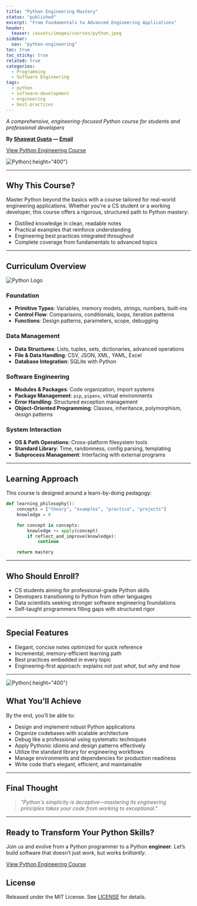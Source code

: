 ```yaml
---
title: "Python Engineering Mastery"
status: "published"
excerpt: "From Fundamentals to Advanced Engineering Applications"
header:
  teaser: /assets/images/courses/python.jpeg
sidebar:
  nav: "python-engineering"
toc: true
toc_sticky: true
related: true
categories:
  - Programming
  - Software Engineering
tags:
  - python
  - software-development
  - engineering
  - best-practices
---
```


_A comprehensive, engineering-focused Python course for students and professional developers_

**By [Shaswat Gupta](https://www.linkedin.com/in/shaswat-gupta/) &mdash; [Email](mailto:shagupta@ethz.ch)**

<a href="https://github.com/Shaswat-G/python-engineering" class="btn btn--primary" target="_blank" rel="noopener">View Python Engineering Course</a>

![Python](python_2.jpeg){:height="400"}

---

## Why This Course?

Master Python beyond the basics with a course tailored for real-world engineering applications. Whether you're a CS student or a working developer, this course offers a rigorous, structured path to Python mastery:

- Distilled knowledge in clean, readable notes
- Practical examples that reinforce understanding
- Engineering best practices integrated throughout
- Complete coverage from fundamentals to advanced topics

---

## Curriculum Overview

<img alt="Python Logo" src="https://www.python.org/static/community_logos/python-logo.png">

### **Foundation**

- **Primitive Types**: Variables, memory models, strings, numbers, built-ins
- **Control Flow**: Comparisons, conditionals, loops, iteration patterns
- **Functions**: Design patterns, parameters, scope, debugging

### **Data Management**

- **Data Structures**: Lists, tuples, sets, dictionaries, advanced operations
- **File & Data Handling**: CSV, JSON, XML, YAML, Excel
- **Database Integration**: SQLite with Python

### **Software Engineering**

- **Modules & Packages**: Code organization, import systems
- **Package Management**: `pip`, `pipenv`, virtual environments
- **Error Handling**: Structured exception management
- **Object-Oriented Programming**: Classes, inheritance, polymorphism, design patterns

### **System Interaction**

- **OS & Path Operations**: Cross-platform filesystem tools
- **Standard Library**: Time, randomness, config parsing, templating
- **Subprocess Management**: Interfacing with external programs

---

## Learning Approach

This course is designed around a learn-by-doing pedagogy:

```python
def learning_philosophy():
    concepts = ["theory", "examples", "practice", "projects"]
    knowledge = 0

    for concept in concepts:
        knowledge += apply(concept)
        if reflect_and_improve(knowledge):
            continue

    return mastery
```

---

## Who Should Enroll?

- CS students aiming for professional-grade Python skills
- Developers transitioning to Python from other languages
- Data scientists seeking stronger software engineering foundations
- Self-taught programmers filling gaps with structured rigor

---

## Special Features

- Elegant, concise notes optimized for quick reference
- Incremental, memory-efficient learning path
- Best practices embedded in every topic
- Engineering-first approach: explains not just _what_, but _why_ and _how_

---

![Python](python_1.jpeg){:height="400"}

## What You’ll Achieve

By the end, you’ll be able to:

- Design and implement robust Python applications
- Organize codebases with scalable architecture
- Debug like a professional using systematic techniques
- Apply Pythonic idioms and design patterns effectively
- Utilize the standard library for engineering workflows
- Manage environments and dependencies for production readiness
- Write code that’s elegant, efficient, and maintainable

---

## Final Thought

> _"Python's simplicity is deceptive—mastering its engineering principles takes your code from working to exceptional."_

---

## Ready to Transform Your Python Skills?

Join us and evolve from a Python programmer to a Python **engineer**. Let’s build software that doesn’t just _work_, but works _brilliantly_.

<a href="https://github.com/Shaswat-G/python-engineering" class="btn btn--primary" target="_blank" rel="noopener">View Python Engineering Course</a>

## License

Released under the MIT License. See [LICENSE](/assets/files/MIT_License.md) for details.
